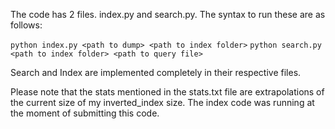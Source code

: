 The code has 2 files. index.py and search.py. 
The syntax to run these are as follows:

```python index.py <path to dump> <path to index folder>```
```python search.py <path to index folder> <path to query file>```

Search and Index are implemented completely in their respective files. 

Please note that the stats mentioned in the stats.txt file are extrapolations of the 
current size of my inverted_index size. The index code was running at the moment of submitting this code. 
